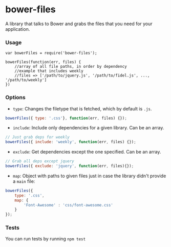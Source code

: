 bower-files
===========

A library that talks to Bower and grabs the files that you need for your application.

### Usage

````
var bowerFiles = require('bower-files');

bowerFiles(function(err, files) {
    //array of all file paths, in order by dependency
    //example that includes weekly
    //files => ['/path/to/jquery.js', '/path/to/fidel.js', ..., '/path/to/weekly']
})

````

### Options

* `type`: Changes the filetype that is fetched, which by default is `.js`.

```javascript
bowerFiles({ type: '.css'}, function(err, files) {});
```

* `include`: Include only dependencies for a given library. Can be an array.

```javascript
// Just grab deps for weekly
bowerFiles({ include: 'weekly', function(err, files) {});
```

* `exclude`: Get dependencies except the one specified. Can be an array.

```javascript
// Grab all deps except jquery
bowerFiles({ exclude: 'jquery', function(err, files){});
```

* `map`: Object with paths to given files just in case the library didn't provide a `main` file:

```javascript
bowerFiles({
    type: '.css',
    map: {
        'Font-Awesome' : 'css/font-awesome.css'
    }
});
```

### Tests

You can run tests by running `npm test`
